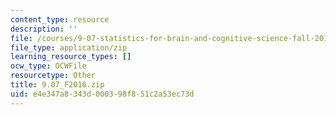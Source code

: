 ```yaml
---
content_type: resource
description: ''
file: /courses/9-07-statistics-for-brain-and-cognitive-science-fall-2016/e4e347a8343d000398f851c2a53ec73d_9.07_F2016.zip
file_type: application/zip
learning_resource_types: []
ocw_type: OCWFile
resourcetype: Other
title: 9.07_F2016.zip
uid: e4e347a8-343d-0003-98f8-51c2a53ec73d
---
```


